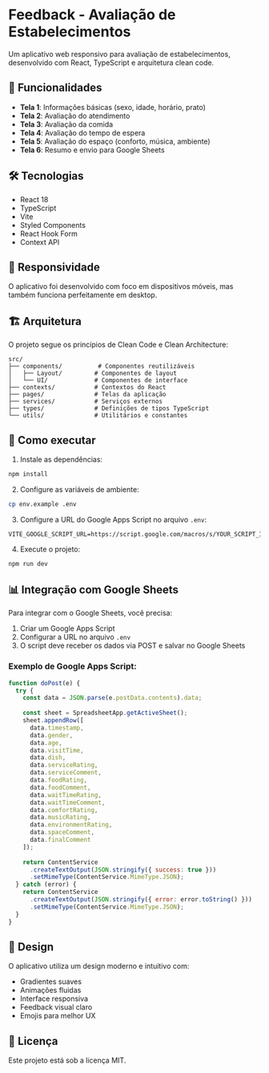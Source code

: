 # Feedback - Avaliação de Estabelecimentos

Um aplicativo web responsivo para avaliação de estabelecimentos, desenvolvido com React, TypeScript e arquitetura clean code.

## 🚀 Funcionalidades

- **Tela 1**: Informações básicas (sexo, idade, horário, prato)
- **Tela 2**: Avaliação do atendimento
- **Tela 3**: Avaliação da comida
- **Tela 4**: Avaliação do tempo de espera
- **Tela 5**: Avaliação do espaço (conforto, música, ambiente)
- **Tela 6**: Resumo e envio para Google Sheets

## 🛠️ Tecnologias

- React 18
- TypeScript
- Vite
- Styled Components
- React Hook Form
- Context API

## 📱 Responsividade

O aplicativo foi desenvolvido com foco em dispositivos móveis, mas também funciona perfeitamente em desktop.

## 🏗️ Arquitetura

O projeto segue os princípios de Clean Code e Clean Architecture:

```
src/
├── components/          # Componentes reutilizáveis
│   ├── Layout/         # Componentes de layout
│   └── UI/             # Componentes de interface
├── contexts/           # Contextos do React
├── pages/              # Telas da aplicação
├── services/           # Serviços externos
├── types/              # Definições de tipos TypeScript
└── utils/              # Utilitários e constantes
```

## 🚀 Como executar

1. Instale as dependências:
```bash
npm install
```

2. Configure as variáveis de ambiente:
```bash
cp env.example .env
```

3. Configure a URL do Google Apps Script no arquivo `.env`:
```
VITE_GOOGLE_SCRIPT_URL=https://script.google.com/macros/s/YOUR_SCRIPT_ID/exec
```

4. Execute o projeto:
```bash
npm run dev
```

## 📊 Integração com Google Sheets

Para integrar com o Google Sheets, você precisa:

1. Criar um Google Apps Script
2. Configurar a URL no arquivo `.env`
3. O script deve receber os dados via POST e salvar no Google Sheets

### Exemplo de Google Apps Script:

```javascript
function doPost(e) {
  try {
    const data = JSON.parse(e.postData.contents).data;
    
    const sheet = SpreadsheetApp.getActiveSheet();
    sheet.appendRow([
      data.timestamp,
      data.gender,
      data.age,
      data.visitTime,
      data.dish,
      data.serviceRating,
      data.serviceComment,
      data.foodRating,
      data.foodComment,
      data.waitTimeRating,
      data.waitTimeComment,
      data.comfortRating,
      data.musicRating,
      data.environmentRating,
      data.spaceComment,
      data.finalComment
    ]);
    
    return ContentService
      .createTextOutput(JSON.stringify({ success: true }))
      .setMimeType(ContentService.MimeType.JSON);
  } catch (error) {
    return ContentService
      .createTextOutput(JSON.stringify({ error: error.toString() }))
      .setMimeType(ContentService.MimeType.JSON);
  }
}
```

## 🎨 Design

O aplicativo utiliza um design moderno e intuitivo com:
- Gradientes suaves
- Animações fluidas
- Interface responsiva
- Feedback visual claro
- Emojis para melhor UX

## 📝 Licença

Este projeto está sob a licença MIT.
